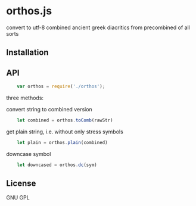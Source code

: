 # orthos.js

convert to utf-8 combined ancient greek diacritics from precombined of all sorts


## Installation

## API

````javascript
    var orthos = require('./orthos');
````

three methods:

convert string to combined version

````javascript
    let combined = orthos.toComb(rawStr)
````
get plain string, i.e. without only stress symbols

````javascript
    let plain = orthos.plain(combined)
````
downcase symbol

````javascript
    let downcased = orthos.dc(sym)
````



## License

  GNU GPL
